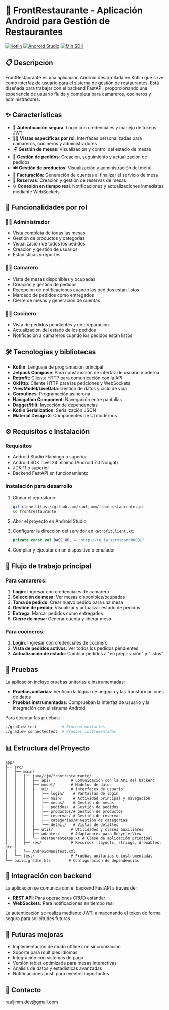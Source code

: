 # 📱 FrontRestaurante - Aplicación Android para Gestión de Restaurantes

[![Kotlin](https://img.shields.io/badge/kotlin-1.8.0+-blue.svg)](https://kotlinlang.org/)
[![Android Studio](https://img.shields.io/badge/Android%20Studio-Flamingo+-green.svg)](https://developer.android.com/studio)
[![Min SDK](https://img.shields.io/badge/Min%20SDK-24-orange.svg)](https://developer.android.com/about/versions/nougat)

## 📋 Descripción

FrontRestaurante es una aplicación Android desarrollada en Kotlin que sirve como interfaz de usuario para el sistema de gestión de restaurantes. Está diseñada para trabajar con el backend FastAPI, proporcionando una experiencia de usuario fluida y completa para camareros, cocineros y administradores.

## ✨ Características

- 🔐 **Autenticación segura**: Login con credenciales y manejo de tokens JWT
- 🧑‍🍳 **Vistas específicas por rol**: Interfaces personalizadas para camareros, cocineros y administradores
- 🪑 **Gestión de mesas**: Visualización y control del estado de mesas
- 📝 **Gestión de pedidos**: Creación, seguimiento y actualización de pedidos
- 🍽️ **Gestión de productos**: Visualización y administración del menú
- 🧾 **Facturación**: Generación de cuentas al finalizar el servicio de mesa
- 📅 **Reservas**: Creación y gestión de reservas de mesas
- 🌐 **Conexión en tiempo real**: Notificaciones y actualizaciones inmediatas mediante WebSockets

## 🎯 Funcionalidades por rol

### 👨‍💼 Administrador
- Vista completa de todas las mesas
- Gestión de productos y categorías
- Visualización de todos los pedidos
- Creación y gestión de usuarios
- Estadísticas y reportes

### 🧑‍🍳 Camarero
- Vista de mesas disponibles y ocupadas
- Creación y gestión de pedidos
- Recepción de notificaciones cuando los pedidos están listos
- Marcado de pedidos como entregados
- Cierre de mesas y generación de cuentas

### 👨‍🍳 Cocinero
- Vista de pedidos pendientes y en preparación
- Actualización del estado de los pedidos
- Notificación a camareros cuando los pedidos están listos

## 🛠️ Tecnologías y bibliotecas

- **Kotlin**: Lenguaje de programación principal
- **Jetpack Compose**: Para construcción de interfaz de usuario moderna
- **Retrofit**: Cliente HTTP para comunicación con la API
- **OkHttp**: Cliente HTTP para las peticiones y WebSockets
- **ViewModel/LiveData**: Gestión de datos y ciclo de vida
- **Coroutines**: Programación asíncrona
- **Navigation Component**: Navegación entre pantallas
- **Dagger/Hilt**: Inyección de dependencias
- **Kotlin Serialization**: Serialización JSON
- **Material Design 3**: Componentes de UI modernos

## ⚙️ Requisitos e Instalación

### Requisitos
- Android Studio Flamingo o superior
- Android SDK nivel 24 mínimo (Android 7.0 Nougat)
- JDK 11 o superior
- Backend FastAPI en funcionamiento

### Instalación para desarrollo
1. Clonar el repositorio:
   ```bash
   git clone https://github.com/rauljimm/frontrestaurante.git
   cd frontrestaurante
   ```

2. Abrir el proyecto en Android Studio

3. Configurar la dirección del servidor en `RetrofitClient.kt`:
   ```kotlin
   private const val BASE_URL = "http://tu_ip_servidor:8000/"
   ```

4. Compilar y ejecutar en un dispositivo o emulador

## 🔄 Flujo de trabajo principal

### Para camareros:
1. **Login**: Ingresar con credenciales de camarero
2. **Selección de mesa**: Ver mesas disponibles/ocupadas
3. **Toma de pedido**: Crear nuevo pedido para una mesa
4. **Gestión de pedido**: Visualizar y actualizar estado de pedidos
5. **Entrega**: Marcar pedidos como entregados
6. **Cierre de mesa**: Generar cuenta y liberar mesa

### Para cocineros:
1. **Login**: Ingresar con credenciales de cocinero
2. **Vista de pedidos activos**: Ver todos los pedidos pendientes
3. **Actualización de estado**: Cambiar pedidos a "en preparación" y "listos"

## 🧪 Pruebas

La aplicación incluye pruebas unitarias e instrumentadas:

- **Pruebas unitarias**: Verifican la lógica de negocio y las transformaciones de datos
- **Pruebas instrumentadas**: Comprueban la interfaz de usuario y la integración con el sistema Android

Para ejecutar las pruebas:
```bash
./gradlew test           # Pruebas unitarias
./gradlew connectedTest  # Pruebas instrumentadas
```

## 📊 Estructura del Proyecto

```
app/
├── src/
│   ├── main/
│   │   ├── java/rjm/frontrestaurante/
│   │   │   ├── api/         # Comunicación con la API del backend
│   │   │   ├── model/       # Modelos de datos
│   │   │   ├── ui/          # Interfaces de usuario
│   │   │   │   ├── login/    # Pantallas de login
│   │   │   │   ├── main/     # Actividad principal y navegación
│   │   │   │   ├── mesas/    # Gestión de mesas
│   │   │   │   ├── pedidos/  # Gestión de pedidos
│   │   │   │   ├── productos/# Gestión de productos
│   │   │   │   ├── reservas/ # Gestión de reservas
│   │   │   │   ├── categorias/# Gestión de categorías
│   │   │   │   └── detail/   # Vistas de detalles
│   │   │   ├── util/        # Utilidades y clases auxiliares
│   │   │   ├── adapter/     # Adaptadores para RecyclerView
│   │   │   └── RestauranteApp.kt # Clase de aplicación principal
│   │   ├── res/             # Recursos (layouts, strings, drawables, etc.)
│   │   └── AndroidManifest.xml
│   └── test/                # Pruebas unitarias e instrumentadas
└── build.gradle.kts        # Configuración de dependencias
```

## 🔗 Integración con backend

La aplicación se comunica con el backend FastAPI a través de:

- **REST API**: Para operaciones CRUD estándar
- **WebSockets**: Para notificaciones en tiempo real

La autenticación se realiza mediante JWT, almacenando el token de forma segura para solicitudes futuras.

## 🔮 Futuras mejoras

- Implementación de modo offline con sincronización
- Soporte para múltiples idiomas
- Integración con sistemas de pago
- Versión tablet optimizada para mesas interactivas
- Análisis de datos y estadísticas avanzadas
- Notificaciones push para eventos importantes

## 📧 Contacto

rauljimm.dev@gmail.com
